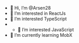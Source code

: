 - 👋 Hi, I’m @Arsen28
- 👀 I’m interested in ReactJs
- 🌱 I’m interested TypeScript
- - 🌱 I’m interested JavaScript
- 🌱 I’m currently learning MobX

<!---
Arsen28/Arsen28 is a ✨ special ✨ repository because its `README.md` (this file) appears on your GitHub profile.
You can click the Preview link to take a look at your changes.
--->
